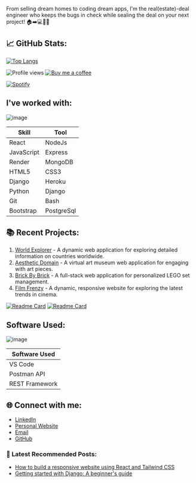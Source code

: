 From selling dream homes to coding dream apps, I'm the real(estate)-deal engineer who keeps the bugs in check while sealing the deal on your next project! 🏠➡️💻🔧😄

## 📈 GitHub Stats:

[![Top Langs](https://github-readme-stats.vercel.app/api/top-langs/?username=garyzhuo&layout=compact)](https://github.com/anuraghazra/github-readme-stats)

![Profile views](https://komarev.com/ghpvc/?username=garyzhuo&color=brightgreen&style=flat) [![Buy me a coffee](https://img.shields.io/badge/Buy%20me%20a%20coffee-%23FF813F?logo=buy-me-a-coffee&logoColor=white)](https://www.buymeacoffee.com/garyzhuo)



[![Spotify](https://novatorem.vercel.app/api/spotify)](https://open.spotify.com/user/qw4jfgb1a4fbj0t04g07zjo3d) 
## I've worked with:
![image](https://user-images.githubusercontent.com/108549074/233498254-c66f54a9-2a1e-40fc-b07d-3d79d16fdc6f.png)

| Skill       | Tool       |
|-------------|------------|
| React       | NodeJs     |
| JavaScript  | Express    |
| Render      | MongoDB    |
| HTML5       | CSS3       |
| Django      | Heroku     |
| Python      | Django     |
| Git         | Bash       |
| Bootstrap   | PostgreSql |


## 📚 Recent Projects:

1. [World Explorer](https://github.com/garyzhuo/World-Explorer) - A dynamic web application for exploring detailed information on countries worldwide.
2. [Aesthetic Domain](https://github.com/garyzhuo/Aesthetic-Domain) - A virtual art museum web application for engaging with art pieces.
3. [Brick By Brick](https://brickbybrick.herokuapp.com/) - A full-stack web application for personalized LEGO set management.
4. [Film Frenzy](https://film-frenzy.herokuapp.com/) - A dynamic, responsive website for exploring the latest trends in cinema.

[![Readme Card](https://github-readme-stats.vercel.app/api/pin/?username=jimcreel&repo=BrickByBrick&theme=radical)](https://github.com/jimcreel/BrickByBrick)
[![Readme Card](https://github-readme-stats.vercel.app/api/pin/?username=garyzhuo&repo=FilmFrenzy&theme=radical)](https://github.com/garyzhuo/FilmFrenzy)



## Software Used:
![image](https://user-images.githubusercontent.com/108549074/233500404-3febb902-114a-424b-be92-c85afb62b18e.png)


|      Software Used     |
|------------------------|
|        VS Code         |
|       Postman API      |
|      REST Framework    |


## 🌐 Connect with me:

- [LinkedIn](https://www.linkedin.com/in/garyzhuo/)
- [Personal Website](https://www.garyzhuo.com/)
- [Email](mailto:gary_zhuo@hotmail.com)
- [GitHub](https://github.com/garyzhuo)


### 📝 Latest Recommended Posts:
<!-- BLOG-POST-LIST:START -->
- [How to build a responsive website using React and Tailwind CSS](https://www.garyzhuo.com/react-tailwind-css)
- [Getting started with Django: A beginner's guide](https://www.garyzhuo.com/django-beginners-guide)
<!-- BLOG-POST-LIST:END -->
